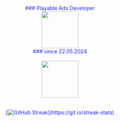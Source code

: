 <div id="header" align="center" style="color:#2627E8">
### Playable Ads Developer<br>
<img src="https://berlingamescene.com/wp-content/uploads/2019/12/crazy-labs.png" width="100"/><br>
### since 22.05.2024<br>

<br>

  <img src="https://i.giphy.com/media/7Z49eulwv4aGY35RaD/giphy.webp" width="100"/>
<br><br>

[![GitHub Streak](http://github-readme-streak-stats.herokuapp.com/?user=MladenovaKristina&theme=transparent&background=rgba(255,0,0,0))](https://git.io/streak-stats)
</div>
